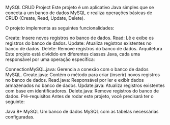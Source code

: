 MySQL CRUD Project
Este projeto é um aplicativo Java simples que se conecta a um banco de dados MySQL e realiza operações básicas de CRUD (Create, Read, Update, Delete).


O projeto implementa as seguintes funcionalidades:

Create: Insere novos registros no banco de dados.
Read: Lê e exibe os registros do banco de dados.
Update: Atualiza registros existentes no banco de dados.
Delete: Remove registros do banco de dados.
Arquitetura
Este projeto está dividido em diferentes classes Java, cada uma responsável por uma operação específica:

ConnectionMySQL.java: Gerencia a conexão com o banco de dados MySQL.
Create.java: Contém o método para criar (inserir) novos registros no banco de dados.
Read.java: Responsável por ler e exibir dados armazenados no banco de dados.
Update.java: Atualiza registros existentes com base em identificadores.
Delete.java: Remove registros do banco de dados.
Pré-requisitos
Antes de rodar este projeto, você precisará ter o seguinte:

Java 8+
MySQL
Um banco de dados MySQL com as tabelas necessárias configuradas.
